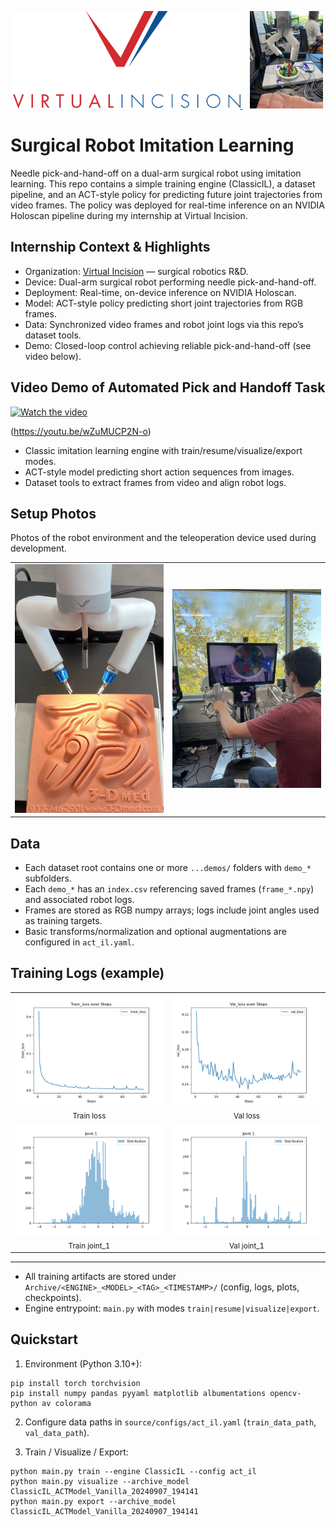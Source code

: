 <p align="center">
  <a href="https://www.virtualincision.com/">
    <img src="Archive/documentation/Virtual-Incision-Logo.png" alt="Virtual Incision" height="156">
  </a>
  &nbsp;&nbsp;
  <a href="https://www.virtualincision.com/">
    <img src="Archive/documentation/Mira.jpeg" alt="MIRA" height="156">
  </a>
</p>

# Surgical Robot Imitation Learning

Needle pick-and-hand-off on a dual-arm surgical robot using imitation learning. This repo contains a simple training engine (ClassicIL), a dataset pipeline, and an ACT-style policy for predicting future joint trajectories from video frames. The policy was deployed for real-time inference on an NVIDIA Holoscan pipeline during my internship at Virtual Incision.

## Internship Context & Highlights

- Organization: [Virtual Incision](https://www.virtualincision.com/) — surgical robotics R&D.
- Device: Dual-arm surgical robot performing needle pick-and-hand-off.
- Deployment: Real-time, on-device inference on NVIDIA Holoscan.
- Model: ACT-style policy predicting short joint trajectories from RGB frames.
- Data: Synchronized video frames and robot joint logs via this repo’s dataset tools.
- Demo: Closed-loop control achieving reliable pick-and-hand-off (see video below).

## Video Demo of Automated Pick and Handoff Task

[![Watch the video](https://img.youtube.com/vi/wZuMUCP2N-o/maxresdefault.jpg)](https://youtu.be/wZuMUCP2N-o)

(https://youtu.be/wZuMUCP2N-o)

- Classic imitation learning engine with train/resume/visualize/export modes.
- ACT-style model predicting short action sequences from images.
- Dataset tools to extract frames from video and align robot logs.

## Setup Photos

Photos of the robot environment and the teleoperation device used during development.

<table>
  <tr>
    <td align="center">
      <img src="Archive/documentation/robot_setup.jpeg" alt="Surgical robot setup" width="360">
    </td>
    <td align="center">
      <img src="Archive/documentation/teleop.jpeg" alt="Teleoperation device" width="360">
    </td>
  </tr>
</table>

## Data

- Each dataset root contains one or more `...demos/` folders with `demo_*` subfolders.
- Each `demo_*` has an `index.csv` referencing saved frames (`frame_*.npy`) and associated robot logs.
- Frames are stored as RGB numpy arrays; logs include joint angles used as training targets.
- Basic transforms/normalization and optional augmentations are configured in `act_il.yaml`.

## Training Logs (example)

<table>
  <tr>
    <td align="center">
      <img src="Archive/ClassicIL_ACTModel_Vanilla_20240907_194141/plots/train_loss.png" width="360"><br>
      <sub>Train loss</sub>
    </td>
    <td align="center">
      <img src="Archive/ClassicIL_ACTModel_Vanilla_20240907_194141/plots/val_loss.png" width="360"><br>
      <sub>Val loss</sub>
    </td>
  </tr>
  <tr>
    <td align="center">
      <img src="Archive/ClassicIL_ACTModel_Vanilla_20240907_194141/plots/train_distr/joint_1.png" width="360"><br>
      <sub>Train joint_1</sub>
    </td>
    <td align="center">
      <img src="Archive/ClassicIL_ACTModel_Vanilla_20240907_194141/plots/val_distr/joint_1.png" width="360"><br>
      <sub>Val joint_1</sub>
    </td>
  </tr>
</table>

---

- All training artifacts are stored under `Archive/<ENGINE>_<MODEL>_<TAG>_<TIMESTAMP>/` (config, logs, plots, checkpoints).
- Engine entrypoint: `main.py` with modes `train|resume|visualize|export`.

## Quickstart

1) Environment (Python 3.10+):

```
pip install torch torchvision
pip install numpy pandas pyyaml matplotlib albumentations opencv-python av colorama
```

2) Configure data paths in `source/configs/act_il.yaml` (`train_data_path`, `val_data_path`).

3) Train / Visualize / Export:

```
python main.py train --engine ClassicIL --config act_il
python main.py visualize --archive_model ClassicIL_ACTModel_Vanilla_20240907_194141
python main.py export --archive_model ClassicIL_ACTModel_Vanilla_20240907_194141
```

